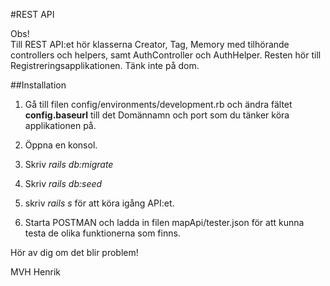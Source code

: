 #REST API

Obs! <br />
Till REST API:et hör klasserna Creator, Tag, Memory med tilhörande controllers och helpers, samt AuthController och AuthHelper. Resten 
hör till Registreringsapplikationen. Tänk inte på dom.

##Installation

1. Gå till filen config/environments/development.rb och ändra fältet **config.baseurl** 
till det Domännamn och port som du tänker köra applikationen på. 

2. Öppna en konsol.

3. Skriv *rails db:migrate*

4. Skriv *rails db:seed*

5. skriv *rails s* för att köra igång API:et.

6. Starta POSTMAN och ladda in filen mapApi/tester.json för att kunna testa de olika funktionerna som finns.

Hör av dig om det blir problem!

MVH Henrik

